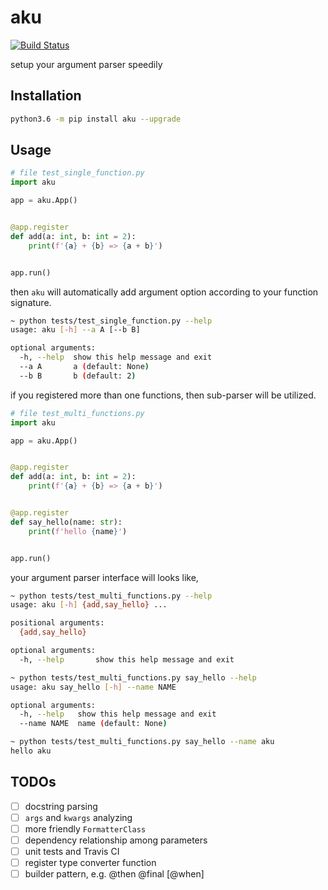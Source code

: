 # aku

[![Build Status](https://travis-ci.org/speedcell4/aku.svg?branch=master)](https://travis-ci.org/speedcell4/aku)

setup your argument parser speedily

## Installation

```bash
python3.6 -m pip install aku --upgrade
```

## Usage

```python
# file test_single_function.py
import aku

app = aku.App()


@app.register
def add(a: int, b: int = 2):
    print(f'{a} + {b} => {a + b}')


app.run()
```

then `aku` will automatically add argument option according to your function signature.

```bash
~ python tests/test_single_function.py --help    
usage: aku [-h] --a A [--b B]

optional arguments:
  -h, --help  show this help message and exit
  --a A       a (default: None)
  --b B       b (default: 2)

```

if you registered more than one functions, then sub-parser will be utilized.

```python
# file test_multi_functions.py
import aku

app = aku.App()


@app.register
def add(a: int, b: int = 2):
    print(f'{a} + {b} => {a + b}')


@app.register
def say_hello(name: str):
    print(f'hello {name}')


app.run()
```

your argument parser interface will looks like,

```bash
~ python tests/test_multi_functions.py --help    
usage: aku [-h] {add,say_hello} ...

positional arguments:
  {add,say_hello}

optional arguments:
  -h, --help       show this help message and exit

~ python tests/test_multi_functions.py say_hello --help
usage: aku say_hello [-h] --name NAME

optional arguments:
  -h, --help   show this help message and exit
  --name NAME  name (default: None)

~ python tests/test_multi_functions.py say_hello --name aku
hello aku
```

## TODOs

- [ ] docstring parsing
- [ ] `args` and `kwargs` analyzing
- [ ] more friendly `FormatterClass`
- [ ] dependency relationship among parameters
- [ ] unit tests and Travis CI
- [ ] register type converter function
- [ ] builder pattern, e.g. @then @final \[@when]
